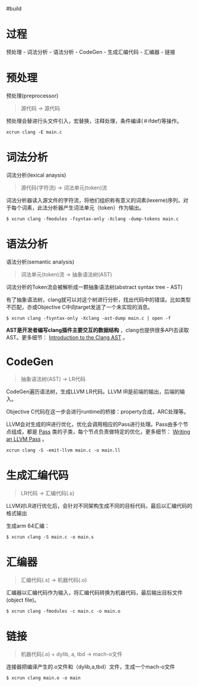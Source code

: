 #build 

# 过程
预处理 - 词法分析 - 语法分析 - CodeGen - 生成汇编代码 - 汇编器 - 链接

# 预处理
预处理(preprocessor)

> 源代码 -> 源代码

预处理会替进行头文件引入，宏替换，注释处理，条件编译(＃ifdef)等操作。

```shell
xcrun clang -E main.c
```

# 词法分析
词法分析(lexical anaysis)

> 源代码(字符流) -> 词法单元(token)流

词法分析器读入源文件的字符流，将他们组织称有意义的词素(lexeme)序列，对于每个词素，此法分析器产生词法单元（token）作为输出。

```shell
$ xcrun clang -fmodules -fsyntax-only -Xclang -dump-tokens main.c
```


# 语法分析
语法分析(semantic analysis)

> 词法单元(token)流 -> 抽象语法树(AST)

词法分析的Token流会被解析成一颗抽象语法树(abstract syntax tree - AST)

有了抽象语法树，clang就可以对这个树进行分析，找出代码中的错误。比如类型不匹配，亦或Objective C中向target发送了一个未实现的消息。

```shell
$ xcrun clang -fsyntax-only -Xclang -ast-dump main.c | open -f
```

**AST是开发者编写clang插件主要交互的数据结构** ，clang也提供很多API去读取AST。更多细节： [Introduction to the Clang AST](https://clang.llvm.org/docs/IntroductionToTheClangAST.html) 。




# CodeGen

> 抽象语法树(AST) -> LR代码

CodeGen遍历语法树，生成LLVM LR代码。LLVM IR是前端的输出，后端的输入。


Objective C代码在这一步会进行runtime的桥接：property合成，ARC处理等。

LLVM会对生成的IR进行优化，优化会调用相应的Pass进行处理。Pass由多个节点组成，都是 [Pass](http://llvm.org/doxygen/classllvm_1_1Pass.html) 类的子类，每个节点负责做特定的优化，更多细节： [Writing an LLVM Pass](https://llvm.org/docs/WritingAnLLVMPass.html) 。


```shell
xcrun clang -S -emit-llvm main.c -o main.ll
```

# 生成汇编代码

> LR代码 -> 汇编代码(.s)

LLVM对LR进行优化后，会针对不同架构生成不同的目标代码，最后以汇编代码的格式输出

生成arm 64汇编：

```shell
$ xcrun clang -S main.c -o main.s
```

# 汇编器

> 汇编代码(.s) -> 机器代码(.o)

汇编器以汇编代码作为输入，将汇编代码转换为机器代码，最后输出目标文件(object file)。


```shell
$ xcrun clang -fmodules -c main.c -o main.o
```


# 链接

> 机器代码(.o) + dylib, a, tbd -> mach-o文件

连接器把编译产生的.o文件和（dylib,a,tbd）文件，生成一个mach-o文件

```shell
$ xcrun clang main.o -o main
```
